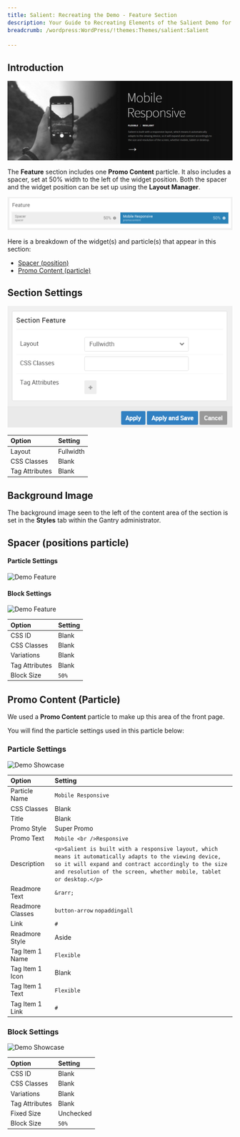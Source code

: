 ```yaml
---
title: Salient: Recreating the Demo - Feature Section
description: Your Guide to Recreating Elements of the Salient Demo for WordPress
breadcrumb: /wordpress:WordPress/!themes:Themes/salient:Salient

---
```


## Introduction

![](assets/demo_7.png)

The **Feature** section includes one **Promo Content** particle. It also includes a spacer, set at 50% width to the left of the widget position. Both the spacer and the widget position can be set up using the **Layout Manager**.

![](assets/home_feature.png)

Here is a breakdown of the widget(s) and particle(s) that appear in this section:

* [Spacer (position)](#spacer-(positions-particle))
* [Promo Content (particle)](#promo-content-(particle))

## Section Settings

![](assets/demo_feature_settings.png)

| Option         | Setting   |
| :-----         | :-----    |
| Layout         | Fullwidth |
| CSS Classes    | Blank     |
| Tag Attributes | Blank     |

## Background Image

The background image seen to the left of the content area of the section is set in the **Styles** tab within the Gantry administrator.

## Spacer (positions particle)

#### Particle Settings

![Demo Feature](demo_feature_1.png)

#### Block Settings

![Demo Feature](demo_feature_2.png)

| Option         | Setting |
| :-----         | :-----  |
| CSS ID         | Blank   |
| CSS Classes    | Blank   |
| Variations     | Blank   |
| Tag Attributes | Blank   |
| Block Size     | `50%`   |


## Promo Content (Particle)

We used a **Promo Content** particle to make up this area of the front page.

You will find the particle settings used in this particle below:

### Particle Settings

![Demo Showcase](demo_feature_3.png)

| Option           | Setting                                                                                                                                                                                                                    |
| :-----           | :-----                                                                                                                                                                                                                     |
| Particle Name    | `Mobile Responsive`                                                                                                                                                                                                   |
| CSS Classes      | Blank                                                                                                                                                                                                                      |
| Title            | Blank                                                                                                                                                                                                                      |
| Promo Style      | Super Promo                                                                                                                                                                                                                |
| Promo Text       | `Mobile <br />Responsive` |
| Description      | `<p>Salient is built with a responsive layout, which means it automatically adapts to the viewing device, so it will expand and contract accordingly to the size and resolution of the screen, whether mobile, tablet or desktop.</p>`                                                                                                                                                                                                                      |
| Readmore Text    | `&rarr;`                                                                                                                                                                                                                   |
| Readmore Classes | `button-arrow` `nopaddingall`                                                                                                                                                                                              |
| Link             | `#`                                                                                                                                                                                                                        |
| Readmore Style   | Aside                                                                                                                                                                                                                      |
| Tag Item 1 Name  | `Flexible`                                                                                                                                                                                                                |
| Tag Item 1 Icon  | Blank                                                                                                                                                                                                                      |
| Tag Item 1 Text  | `Flexible`                                                                                                                                                                                                                |
| Tag Item 1 Link  | `#`                                                                                                                                                                                                                        |

### Block Settings

![Demo Showcase](demo_feature_4.png)

| Option         | Setting   |
| :-----         | :-----    |
| CSS ID         | Blank     |
| CSS Classes    | Blank     |
| Variations     | Blank     |
| Tag Attributes | Blank     |
| Fixed Size     | Unchecked |
| Block Size     | `50%`     |